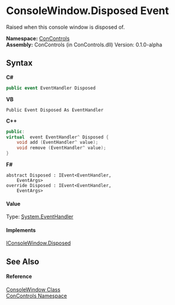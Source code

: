 # ConsoleWindow.Disposed Event
 

Raised when this console window is disposed of.

**Namespace:**&nbsp;<a href="a4c6913a-7590-84ec-79ea-d303d13ccc28">ConControls</a><br />**Assembly:**&nbsp;ConControls (in ConControls.dll) Version: 0.1.0-alpha

## Syntax

**C#**<br />
``` C#
public event EventHandler Disposed
```

**VB**<br />
``` VB
Public Event Disposed As EventHandler
```

**C++**<br />
``` C++
public:
virtual  event EventHandler^ Disposed {
	void add (EventHandler^ value);
	void remove (EventHandler^ value);
}
```

**F#**<br />
``` F#
abstract Disposed : IEvent<EventHandler,
    EventArgs>
override Disposed : IEvent<EventHandler,
    EventArgs>
```


#### Value
Type: <a href="https://docs.microsoft.com/dotnet/api/system.eventhandler" target="_blank">System.EventHandler</a>

#### Implements
<a href="c5702c29-7e30-03fe-494e-ab385ea0c99f">IConsoleWindow.Disposed</a><br />

## See Also


#### Reference
<a href="b4bd6488-a19e-e25f-52b4-8df0ae66ee5c">ConsoleWindow Class</a><br /><a href="a4c6913a-7590-84ec-79ea-d303d13ccc28">ConControls Namespace</a><br />